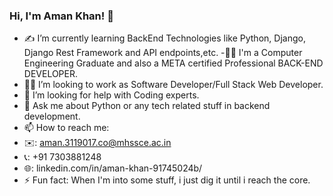 ### Hi, I'm Aman Khan! 👋

- ✍️ I’m currently learning BackEnd Technologies like Python, Django, Django Rest Framework and API endpoints,etc.
-🧑‍🎓 I'm a Computer Engineering Graduate and also a META certified Professional BACK-END DEVELOPER.
- 🧑‍💻 I’m looking to work as Software Developer/Full Stack Web Developer.
- 🤔 I’m looking for help with Coding experts.
- 💬 Ask me about Python or any tech related stuff in backend development.
- 📫 How to reach me: 
- ✉️: aman.3119017.co@mhssce.ac.in
- 📞: +91 7303881248
- 🌐: linkedin.com/in/aman-khan-91745024b/
- ⚡ Fun fact: When I'm into some stuff, i just dig it until i reach the core.
